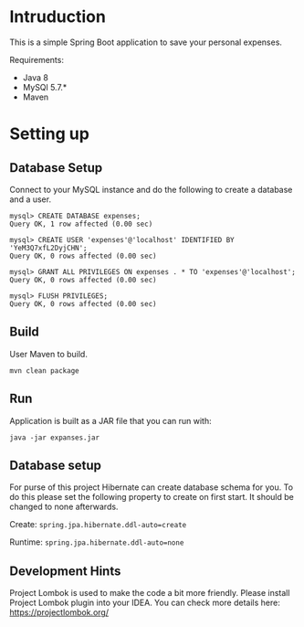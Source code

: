 # Intruduction
This is a simple Spring Boot application to save your personal expenses.

Requirements:
* Java 8
* MySQl 5.7.*
* Maven

# Setting up

## Database Setup
Connect to your MySQL instance and do the following to create a database and a user.

``` 
mysql> CREATE DATABASE expenses;
Query OK, 1 row affected (0.00 sec)

mysql> CREATE USER 'expenses'@'localhost' IDENTIFIED BY 'YeM3Q7xfL2DyjCHN';
Query OK, 0 rows affected (0.00 sec)

mysql> GRANT ALL PRIVILEGES ON expenses . * TO 'expenses'@'localhost';
Query OK, 0 rows affected (0.00 sec)

mysql> FLUSH PRIVILEGES;
Query OK, 0 rows affected (0.00 sec)
```

## Build
User Maven to build.

```mvn clean package```

## Run
Application is built as a JAR file that you can run with:

```java -jar expanses.jar```

## Database setup
For purse of this project Hibernate can create database schema for you. To do this please set the following property to create on first start. It should be changed to none afterwards.

Create:
``` spring.jpa.hibernate.ddl-auto=create ```

Runtime:
``` spring.jpa.hibernate.ddl-auto=none ```

## Development Hints
Project Lombok is used to make the code a bit more friendly. Please install Project Lombok plugin into your IDEA. You can check more details here: https://projectlombok.org/
